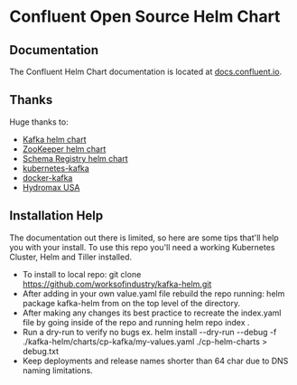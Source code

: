 # Confluent Open Source Helm Chart

## Documentation

The Confluent Helm Chart documentation is located at [docs.confluent.io](https://docs.confluent.io/current/quickstart/cp-helm-charts/docs/index.html).

## Thanks

Huge thanks to:

- [Kafka helm chart](https://github.com/kubernetes/charts/tree/master/incubator/kafka)
- [ZooKeeper helm chart](https://github.com/kubernetes/charts/tree/master/incubator/zookeeper)
- [Schema Registry helm chart](https://github.com/kubernetes/charts/tree/master/incubator/schema-registry)
- [kubernetes-kafka](https://github.com/Yolean/kubernetes-kafka)
- [docker-kafka](https://github.com/solsson/dockerfiles)
- [Hydromax USA](https://www.hydromaxusa.com)

## Installation Help

The documentation out there is limited, so here are some tips that'll help you with your install. To use this repo you'll need a working Kubernetes Cluster, Helm and Tiller installed.

- To install to local repo: git clone https://github.com/worksofindustry/kafka-helm.git
- After adding in your own value.yaml file rebuild the repo running: helm package kafka-helm from on the 
  top level of the directory. 
- After making any changes its best practice to recreate the index.yaml file by going inside of the repo
  and running helm repo index .
- Run a dry-run to verify no bugs ex. helm install --dry-run --debug -f ./kafka-helm/charts/cp-kafka/my-values.yaml ./cp-helm-charts >      debug.txt 
- Keep deployments and release names shorter than 64 char due to DNS naming limitations. 

